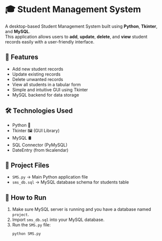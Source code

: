 # 🎓 Student Management System

A desktop-based Student Management System built using **Python**, **Tkinter**, and **MySQL**.  
This application allows users to **add**, **update**, **delete**, and **view** student records easily with a user-friendly interface.

## 📌 Features

- Add new student records
- Update existing records
- Delete unwanted records
- View all students in a tabular form
- Simple and intuitive GUI using Tkinter
- MySQL backend for data storage

## 🛠️ Technologies Used

- Python 🐍
- Tkinter 🖼️ (GUI Library)
- MySQL 🛢️
- SQL Connector (PyMySQL)
- DateEntry (from tkcalendar)

## 📂 Project Files

- `SMS.py` → Main Python application file
- `sms_db.sql` → MySQL database schema for students table

## 🚀 How to Run

1. Make sure MySQL server is running and you have a database named `project`.
2. Import `sms_db.sql` into your MySQL database.
3. Run the `SMS.py` file:
   ```bash
   python SMS.py
